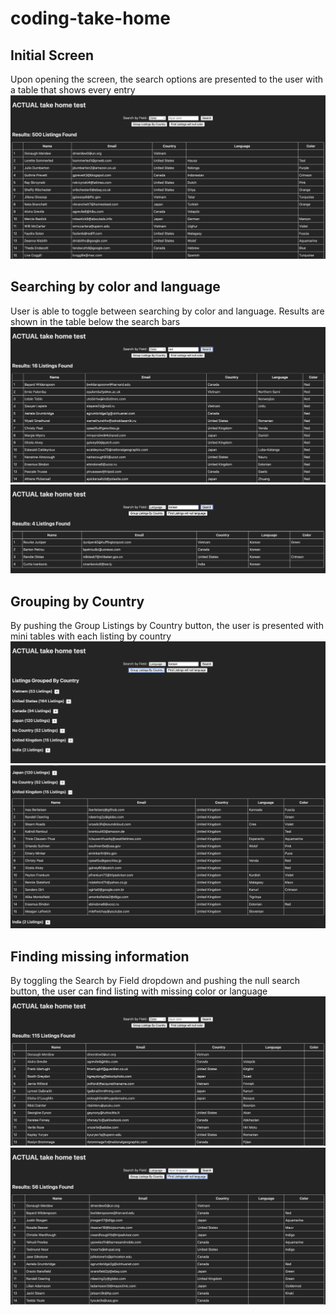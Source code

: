 # coding-take-home

## **Initial Screen**
Upon opening the screen, the search options are presented to the user with a table that shows every entry  
![Inital Screen](take-home/screenshots/initial_page.png)

## **Searching by color and language**
User is able to toggle between searching by color and language. Results are shown in the table below the search bars  
![Search by color](take-home/screenshots/color_search.png)  
![Search by language](take-home/screenshots/language_search.png)

## **Grouping by Country**
By pushing the Group Listings by Country button, the user is presented with mini tables with each listing by country  
![Listings by country](take-home/screenshots/country_grouping.png)  
![UK Listings](take-home/screenshots/uk_listings.png)

## **Finding missing information**
By toggling the Search by Field dropdown and pushing the null search button, the user can find listing with missing color or language  
![Missing colors](take-home/screenshots/null_color.png)  
![Missing Languages](take-home/screenshots/null_language.png)
